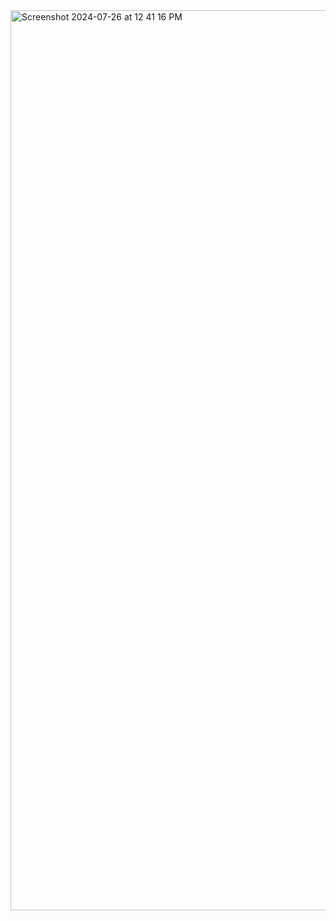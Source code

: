 
<img width="1440" alt="Screenshot 2024-07-26 at 12 41 16 PM" src="https://github.com/user-attachments/assets/b72c95fa-b196-4dae-aacd-cf3689f1f17f">
